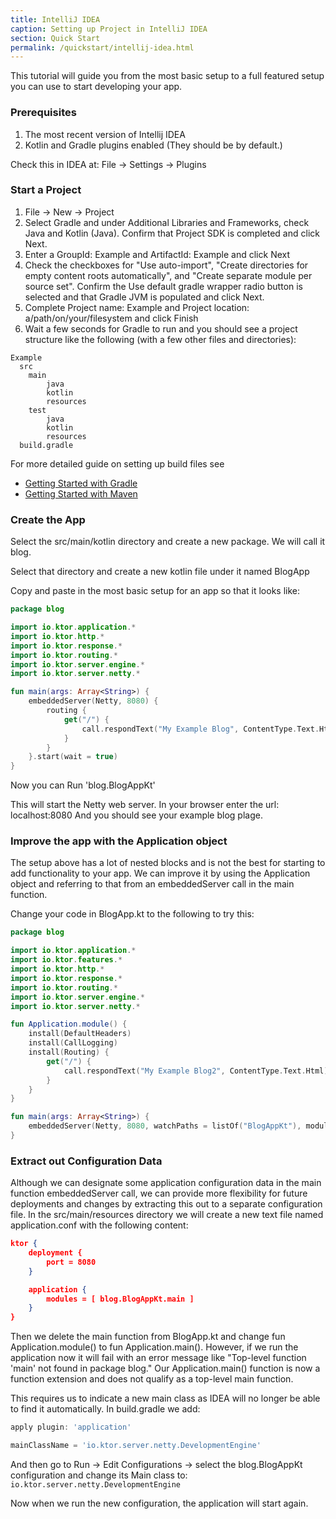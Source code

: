 ```yaml
---
title: IntelliJ IDEA
caption: Setting up Project in IntelliJ IDEA
section: Quick Start
permalink: /quickstart/intellij-idea.html
---
```


This tutorial will guide you from the most basic setup to a full featured setup you can use to start developing your app.

### Prerequisites

1.  The most recent version of Intellij IDEA
2.  Kotlin and Gradle plugins enabled (They should be by default.)

Check this in IDEA at:  File -> Settings -> Plugins

### Start a Project

1.  File -> New -> Project
2.  Select Gradle and under Additional Libraries and Frameworks, check Java and Kotlin (Java).  Confirm that Project SDK is completed and click Next.
3.  Enter a GroupId: Example
and ArtifactId: Example
and click Next
4.  Check the checkboxes for "Use auto-import", "Create directories for empty content roots automatically", and "Create separate module per source set".  Confirm the Use default gradle wrapper radio button is selected and that Gradle JVM is populated and click Next.
5.  Complete Project name: Example
and Project location: a/path/on/your/filesystem
and click Finish
6.  Wait a few seconds for Gradle to run and you should see a project structure like the following (with a few other files and directories):

```
Example
  src
    main
        java
        kotlin
        resources
    test
        java
        kotlin
        resources
  build.gradle
```

For more detailed guide on setting up build files see

* [Getting Started with Gradle](/quickstart/gradle)
* [Getting Started with Maven](/quickstart/maven)

### Create the App

Select the src/main/kotlin directory and create a new package.  We will call it blog.

Select that directory and create a new kotlin file under it named BlogApp

Copy and paste in the most basic setup for an app so that it looks like:

```kotlin
package blog

import io.ktor.application.*
import io.ktor.http.*
import io.ktor.response.*
import io.ktor.routing.*
import io.ktor.server.engine.*
import io.ktor.server.netty.*

fun main(args: Array<String>) {
    embeddedServer(Netty, 8080) {
        routing {
            get("/") {
                call.respondText("My Example Blog", ContentType.Text.Html)
            }
        }
    }.start(wait = true)
}
```

Now you can Run 'blog.BlogAppKt'

This will start the Netty web server.
In your browser enter the url:  localhost:8080
And you should see your example blog plage.

### Improve the app with the Application object

The setup above has a lot of nested blocks and is not the best for starting to
add functionality to your app.  We can improve it by using the Application object
and referring to that from an embeddedServer call in the main function.

Change your code in BlogApp.kt to the following to try this:

```kotlin
package blog

import io.ktor.application.*
import io.ktor.features.*
import io.ktor.http.*
import io.ktor.response.*
import io.ktor.routing.*
import io.ktor.server.engine.*
import io.ktor.server.netty.*

fun Application.module() {
    install(DefaultHeaders)
    install(CallLogging)
    install(Routing) {
        get("/") {
            call.respondText("My Example Blog2", ContentType.Text.Html)
        }
    }
}

fun main(args: Array<String>) {
    embeddedServer(Netty, 8080, watchPaths = listOf("BlogAppKt"), module = Application::module).start()
}
```

### Extract out Configuration Data

Although we can designate some application configuration data in the main function embeddedServer call, we can provide more flexibility for future deployments and changes by extracting this out to a separate configuration file.  In the src/main/resources directory we will create a new text file named application.conf with the following content:

```json
ktor {
    deployment {
        port = 8080
    }

    application {
        modules = [ blog.BlogAppKt.main ]
    }
}
```

Then we delete the main function from BlogApp.kt and change fun Application.module() to fun Application.main().  However, if we run the application now it will fail with an error message like "Top-level function 'main' not found in package blog."  Our Application.main() function is now a function extension and does not qualify as a top-level main function.

This requires us to indicate a new main class as IDEA will no longer be able to find it automatically.  In build.gradle we add:

```groovy
apply plugin: 'application'

mainClassName = 'io.ktor.server.netty.DevelopmentEngine'
```

And then go to Run -> Edit Configurations -> select the blog.BlogAppKt configuration and change its Main class to:
`io.ktor.server.netty.DevelopmentEngine`

Now when we run the new configuration, the application will start again.

